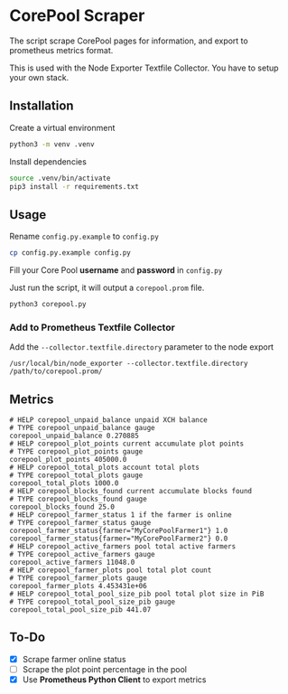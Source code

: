 # CorePool Scraper
The script scrape CorePool pages for information, and export to prometheus metrics format.

This is used with the Node Exporter Textfile Collector. You have to setup your own stack.

## Installation

Create a virtual environment
```sh
python3 -m venv .venv
```

Install dependencies
```sh
source .venv/bin/activate
pip3 install -r requirements.txt
```

## Usage
Rename `config.py.example` to `config.py`
```sh
cp config.py.example config.py
```

Fill your Core Pool **username** and **password** in `config.py`

Just run the script, it will output a `corepool.prom` file.
```sh
python3 corepool.py
```

### Add to Prometheus Textfile Collector
Add the `--collector.textfile.directory` parameter to the node export

```
/usr/local/bin/node_exporter --collector.textfile.directory /path/to/corepool.prom/
```

## Metrics

```
# HELP corepool_unpaid_balance unpaid XCH balance
# TYPE corepool_unpaid_balance gauge
corepool_unpaid_balance 0.270885
# HELP corepool_plot_points current accumulate plot points
# TYPE corepool_plot_points gauge
corepool_plot_points 405000.0
# HELP corepool_total_plots account total plots
# TYPE corepool_total_plots gauge
corepool_total_plots 1000.0
# HELP corepool_blocks_found current accumulate blocks found
# TYPE corepool_blocks_found gauge
corepool_blocks_found 25.0
# HELP corepool_farmer_status 1 if the farmer is online
# TYPE corepool_farmer_status gauge
corepool_farmer_status{farmer="MyCorePoolFarmer1"} 1.0
corepool_farmer_status{farmer="MyCorePoolFarmer2"} 0.0
# HELP corepool_active_farmers pool total active farmers
# TYPE corepool_active_farmers gauge
corepool_active_farmers 11048.0
# HELP corepool_farmer_plots pool total plot count
# TYPE corepool_farmer_plots gauge
corepool_farmer_plots 4.453431e+06
# HELP corepool_total_pool_size_pib pool total plot size in PiB
# TYPE corepool_total_pool_size_pib gauge
corepool_total_pool_size_pib 441.07
```

## To-Do

- [x] Scrape farmer online status
- [ ] Scrape the plot point percentage in the pool
- [x] Use **Prometheus Python Client** to export metrics
